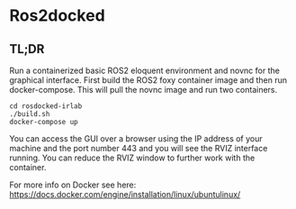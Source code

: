# Ros2docked

## TL;DR

Run a containerized basic ROS2 eloquent  environment and novnc for the graphical interface.
First build the ROS2 foxy container image and then run docker-compose. This will pull the novnc image and run two containers.

	cd rosdocked-irlab
	./build.sh
	docker-compose up

You can access the GUI over a browser using the IP address of your machine and the port number 443 and you will see the RVIZ interface running. You can reduce the RVIZ window to further work with the container.

For more info on Docker see here: https://docs.docker.com/engine/installation/linux/ubuntulinux/

